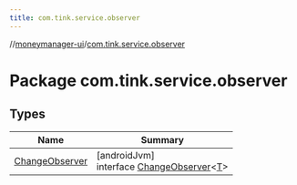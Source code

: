 ```yaml
---
title: com.tink.service.observer
---
```

//[moneymanager-ui](../../index.html)/[com.tink.service.observer](index.html)



# Package com.tink.service.observer



## Types


| Name | Summary |
|---|---|
| [ChangeObserver](-change-observer/index.html) | [androidJvm]<br>interface [ChangeObserver](-change-observer/index.html)&lt;[T](-change-observer/index.html)&gt; |

